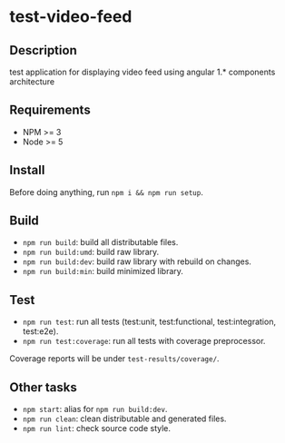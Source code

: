 # test-video-feed

## Description
test application for displaying video feed using angular 1.* components architecture

## Requirements
  - NPM >= 3
  - Node >= 5

## Install
  Before doing anything, run `npm i && npm run setup`.

## Build
  - `npm run build`: build all distributable files.
  - `npm run build:umd`: build raw library.
  - `npm run build:dev`: build raw library with rebuild on changes.
  - `npm run build:min`: build minimized library.

## Test
  - `npm run test`: run all tests (test:unit, test:functional, test:integration, test:e2e).
  - `npm run test:coverage`: run all tests with coverage preprocessor.

  Coverage reports will be under `test-results/coverage/`.

## Other tasks
  - `npm start`: alias for `npm run build:dev`.
  - `npm run clean`: clean distributable and generated files.
  - `npm run lint`: check source code style.